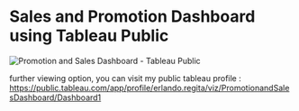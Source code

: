 # Sales and Promotion Dashboard using Tableau Public


![Promotion and Sales Dashboard - Tableau Public](https://user-images.githubusercontent.com/106853320/185806423-11e9ac98-1fd1-4619-8eab-0cca9be41c24.png)


further viewing option, you can visit my public tableau profile :
https://public.tableau.com/app/profile/erlando.regita/viz/PromotionandSalesDashboard/Dashboard1
